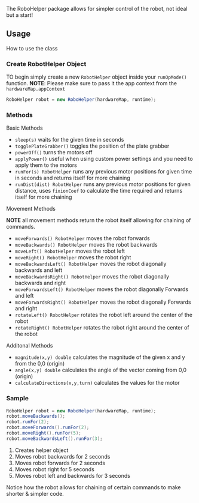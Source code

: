 The RoboHelper package allows for simpler control of the robot, not ideal but a start!

## Usage
How to use the class

### Create RobotHelper Object
TO begin simply create a new ```RobotHelper``` object inside your ```runOpMode()``` function.
**NOTE**: Please make sure to pass it the app context from the ```hardwareMap.appContext```
```java
RoboHelper robot = new RoboHelper(hardwareMap, runtime);
```

### Methods
Basic Methods
- `sleep(s)` waits for the given time in seconds
- `togglePlateGrabber()` toggles the position of the plate grabber
- `powerOff()` turns the motors off
- `applyPower()` useful when using custom power settings and you need to apply them to the motors
- `runFor(s) RobotHelper` runs any previous motor positions for given time in seconds and returns itself for more chaining
- `runDist(dist) RobotHelper` runs any previous motor positions for given distance, uses `fixionCoef` to calculate the time required and returns itself for more chaining

Movement Methods

**NOTE** all movement methods return the robot itself allowing for chaining of commands.
- `moveForwards() RobotHelper` moves the robot forwards
- `moveBackwards() RobotHelper` moves the robot backwards
- `moveLeft() RobotHelper` moves the robot left
- `moveRight() RobotHelper` moves the robot right
- `moveBackwardsLeft() RobotHelper` moves the robot diagonally backwards and left
- `moveBackwardsRight() RobotHelper` moves the robot diagonally backwards and right
- `moveForwardsLeft() RobotHelper` moves the robot diagonally Forwards and left
- `moveForwardsRight() RobotHelper` moves the robot diagonally Forwards and right
- `rotateLeft() RobotHelper` rotates the robot left around the center of the robot
- `rotateRight() RobotHelper` rotates the robot right around the center of the robot

Additonal Methods
- `magnitude(x,y) double` calculates the magnitude of the given x and y from the 0,0 (origin)
- `angle(x,y) double` calculates the angle of the vector coming from 0,0 (origin)  
- `calculateDirections(x,y,turn)` calculates the values for the motor 


### Sample
```java
RoboHelper robot = new RoboHelper(hardwareMap, runtime);
robot.moveBackwards();
robot.runFor(2);
robot.moveForwards().runFor(2);
robot.moveRight().runFor(5);
robot.moveBackwardsLeft().runFor(3);
```
1. Creates helper object
2. Moves robot backwards for 2 seconds
3. Moves robot forwards for 2 seconds
4. Moves robot right for 5 seconds
5. Moves robot left and backwards for 3 seconds

Notice how the robot allows for chaining of certain commands to make shorter & simpler code.
